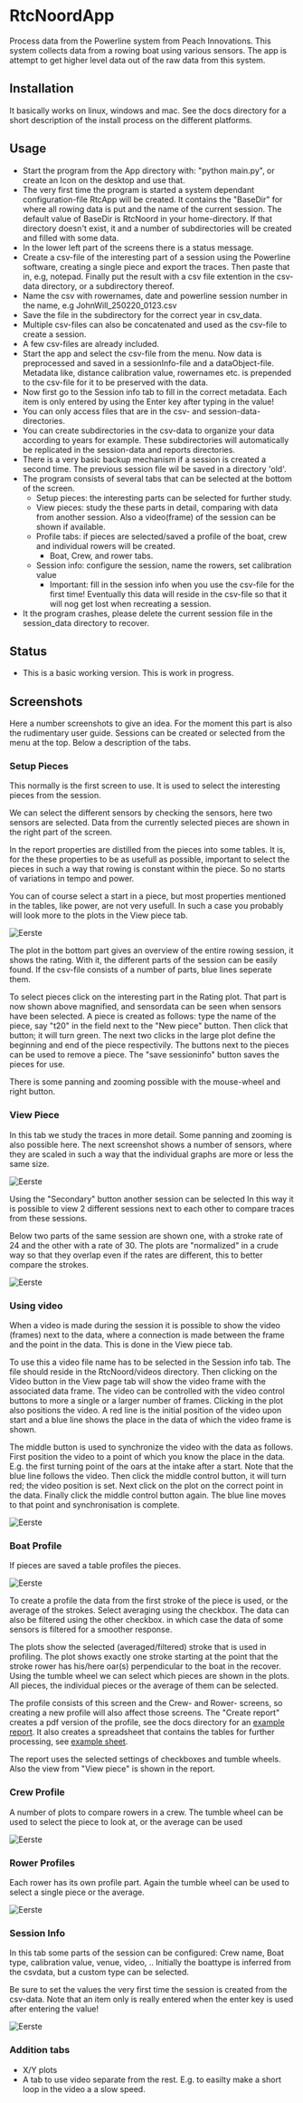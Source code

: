 # RtcNoordApp

Process data from the Powerline system from Peach Innovations.
This system collects data from a rowing boat using various sensors.
The app is attempt to get higher level data out of the raw data from this system.

## Installation

It basically works on linux, windows and mac. See the docs directory for a short description of the install process on the different platforms.

## Usage

  - Start the program from the App directory with: "python main.py", or create an Icon on the desktop and use that.
  - The very first time the program is started a system dependant configuration-file RtcApp will be created. It contains the "BaseDir" for where all rowing data is put and the name of the current session.
    The default value of BaseDir is RtcNoord in your home-directory.
    If that directory doesn't exist, it and a number of subdirectories will be created and filled with some data.
  - In the lower left part of the screens there is a status message.
  - Create a csv-file of the interesting part of a session using the Powerline software, creating a single piece and export the traces.
    Then paste that in, e.g, notepad. Finally put the result with a csv file extention in the csv-data directory, or a subdirectory thereof.
  - Name the csv with rowernames, date and powerline session number in the name, e.g JohnWill_250220_0123.csv
  - Save the file in the subdirectory for the correct year in csv_data.
  - Multiple csv-files can also be concatenated and used as the csv-file to create a session.
  - A few csv-files are already included.
  - Start the app and select the csv-file from the menu.
    Now data is preprocessed and saved in a sessionInfo-file and a dataObject-file.
    Metadata like, distance calibration value, rowernames etc. is prepended to the csv-file for it to be preserved with the data.
  - Now first go to the Session info tab to fill in the correct metadata.
    Each item is only entered by using the Enter key after typing in the value!
  - You can only access files that are in the csv- and session-data- directories.
  - You can create subdirectories in the csv-data to organize your data according to years for example.
    These subdirectories will automatically be replicated in the session-data and reports directories.
  - There is a very basic backup mechanism if a session is created a second time. The previous session file wil be saved in a directory 'old'.
  - The program consists of several tabs that can be selected at the bottom of the screen.
      - Setup pieces: the interesting parts can be selected for further study.
      - View pieces: study the these parts in detail, comparing with data from another session. Also a video(frame) of the session can be shown if available.
      - Profile tabs: if pieces are selected/saved a profile of the boat, crew and individual rowers will be created.
          - Boat, Crew, and rower tabs.
      - Session info: configure the session, name the rowers, set calibration value
          - Important: fill in the session info when you use the csv-file for the first time! Eventually this data will reside in the csv-file so that it will nog get lost when recreating a session.
   - It the program crashes, please delete the current session file in the session_data directory to recover.

## Status

   - This is a basic working version. This is work in progress.

## Screenshots

Here a number screenshots to give an idea.
For the moment this part is also the rudimentary user guide.
Sessions can be created or selected from the menu at the top.
Below a description of the tabs.

### Setup Pieces

This normally is the first screen to use.
It is used to select the interesting pieces from the session.

We can select the different sensors by checking the sensors, here two sensors are selected.
Data from the currently selected pieces are shown in the right part of the screen.

In the report properties are distilled from the pieces into some tables.
It is, for the these properties to be as usefull as possible, important to select the pieces in such a way that rowing is constant within the piece.
So no starts of variations in tempo and power.

You can of course select a start in a piece, but most properties mentioned in the tables, like power, are not very usefull.
In such a case you probably will look more to the plots in the View piece tab.


![Eerste](docs/SetupPieces.png)

The plot in the bottom part gives an overview of the entire rowing session, it shows the rating.
With it, the different parts of the session can be easily found.
If the csv-file consists of a number of parts, blue lines seperate them.

To select pieces click on the interesting part in the Rating plot.
That part is now shown above magnified, and sensordata can be seen when sensors have been selected.
A piece is created as follows: type the name of the piece, say "t20" in the field next to the "New piece" button.
Then click that button; it will turn green.
The next two clicks in the large plot define the beginning and end of the piece respectivily.
The buttons next to the pieces can be used to remove a piece.
The "save sessioninfo" button saves the pieces for use.

There is some panning and zooming possible with the mouse-wheel and right button.

### View Piece

In this tab we study the traces in more detail.
Some panning and zooming is also possible here.
The next screenshot shows a number of sensors, where they are scaled in such a way that the individual graphs are more or less the same size.

![Eerste](docs/ViewPiece.png)

Using the "Secondary" button another session can be selected
In this way it is possible to view 2 different sessions next to each other to compare traces from these sessions.

Below two parts of the same session are shown one, with a stroke rate of 24 and the other with a rate of 30.
The plots are "normalized" in a crude way so that they overlap even if the rates are different, this to better compare the strokes.

![Eerste](docs/ViewPiece2.png)

### Using video

When a video is made during the session it is possible to show the video (frames) next to the data, where a connection is made between the frame and the point in the data.
This is done in the View piece tab.

To use this a video file name has to be selected in the Session info tab.
The file should reside in the RtcNoord/videos directory.
Then clicking on the Video button in the View page tab will show the video frame with the associated data frame.
The video can be controlled with the video control buttons to more a single or a larger number of frames.
Clicking in the plot also positions the video.
A red line is the initial position of the video upon start and a blue line shows the place in the data of which the video frame is shown.

The middle button is used to synchronize the video with the data as follows.
First position the video to a point of which you know the place in the data.
E.g. the first turning point of the oars at the intake after a start.
Note that the blue line follows the video.
Then click the middle control button, it will turn red; the video position is set.
Next click on the plot on the correct point in the data.
Finally click the middle control button again. The blue line moves to that point and synchronisation is complete.


![Eerste](docs/ViewVideo.png)

### Boat Profile

If pieces are saved a table profiles the pieces.

![Eerste](docs/BoatProfile.png)

To create a profile the data from the first stroke of the piece is used, or the average of the strokes.
Select averaging using the checkbox.
The data can also be filtered using the other checkbox. in which case the data of some sensors is filtered for a smoother response.

The plots show the selected (averaged/filtered) stroke that is used in profiling.
The plot shows exactly one stroke starting at the point that the stroke rower has his/here oar(s) perpendicular to the boat in the recover.
Using the tumble wheel we can select which pieces are shown in the plots.
All pieces, the individual pieces or the average of them can be selected.

The profile consists of this screen and the Crew- and Rower- screens, so creating a new profile will also affect those screens.
The "Create report" creates a pdf version of the profile, see the docs directory for an [example report](docs/example_report.pdf).
It also creates a spreadsheet that contains the tables for further processing, see [example sheet](docs/example_report.xlsx).

The report uses the selected settings of checkboxes and tumble wheels.
Also the view from "View piece" is shown in the report.

### Crew Profile

A number of plots to compare rowers in a crew.
The tumble wheel can be used to select the piece to look at, or the average can be used

![Eerste](docs/CrewProfile.png)

### Rower Profiles

Each rower has its own profile part.
Again the tumble wheel can be used to select a single piece or the average.

![Eerste](docs/RowerView.png)

### Session Info

In this tab some parts of the session can be configured: Crew name, Boat type, calibration value, venue, video, ..
Initially the boattype is inferred from the csvdata, but a custom type can be selected.

Be sure to set the values the very first time the session is created from the csv-data.
Note that an item only is really entered when the enter key is used after entering the value!

![Eerste](docs/SessionInfo.png)


### Addition tabs

  -  X/Y plots
  -  A tab to use video separate from the rest. E.g. to easilty make a short loop in the video a a slow speed.
